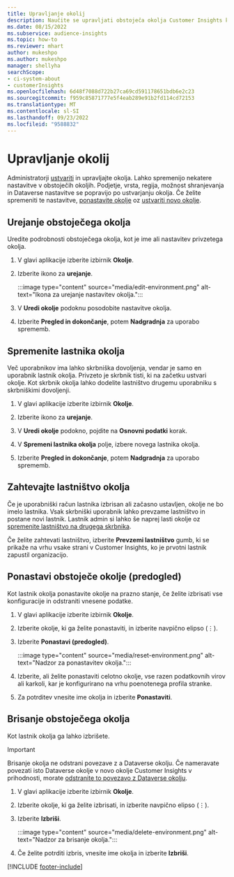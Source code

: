 ```yaml
---
title: Upravljanje okolij
description: Naučite se upravljati obstoječa okolja Customer Insights kot skrbnik.
ms.date: 08/15/2022
ms.subservice: audience-insights
ms.topic: how-to
ms.reviewer: mhart
author: mukeshpo
ms.author: mukeshpo
manager: shellyha
searchScope:
- ci-system-about
- customerInsights
ms.openlocfilehash: 6d48f7088d722b27ca69cd591178651bdb6e2c23
ms.sourcegitcommit: f959c85871777e5f4eab289e91b2fd114cd72153
ms.translationtype: MT
ms.contentlocale: sl-SI
ms.lasthandoff: 09/23/2022
ms.locfileid: "9588832"
---
```

# <a name="manage-environments"></a>Upravljanje okolij

Administratorji [ustvariti](create-environment.md) in upravljajte okolja. Lahko spremenijo nekatere nastavitve v obstoječih okoljih. Podjetje, vrsta, regija, možnost shranjevanja in Dataverse nastavitve se popravijo po ustvarjanju okolja. Če želite spremeniti te nastavitve, [ponastavite okolje](#reset-an-existing-environment-preview) oz [ustvariti novo okolje](create-environment.md).

## <a name="edit-an-existing-environment"></a>Urejanje obstoječega okolja

Uredite podrobnosti obstoječega okolja, kot je ime ali nastavitev privzetega okolja.

1. V glavi aplikacije izberite izbirnik **Okolje**.

1. Izberite ikono za **urejanje**.

   :::image type="content" source="media/edit-environment.png" alt-text="Ikona za urejanje nastavitev okolja.":::

1. V **Uredi okolje** podoknu posodobite nastavitve okolja.

1. Izberite **Pregled in dokončanje**, potem **Nadgradnja** za uporabo sprememb.

## <a name="change-the-owner-of-an-environment"></a>Spremenite lastnika okolja

Več uporabnikov ima lahko skrbniška dovoljenja, vendar je samo en uporabnik lastnik okolja. Privzeto je skrbnik tisti, ki na začetku ustvari okolje. Kot skrbnik okolja lahko dodelite lastništvo drugemu uporabniku s skrbniškimi dovoljenji.

1. V glavi aplikacije izberite izbirnik **Okolje**.

1. Izberite ikono za **urejanje**.

1. V **Uredi okolje** podokno, pojdite na **Osnovni podatki** korak.

1. V **Spremeni lastnika okolja** polje, izbere novega lastnika okolja.  

1. Izberite **Pregled in dokončanje**, potem **Nadgradnja** za uporabo sprememb.

## <a name="claim-ownership-of-an-environment"></a>Zahtevajte lastništvo okolja

Če je uporabniški račun lastnika izbrisan ali začasno ustavljen, okolje ne bo imelo lastnika. Vsak skrbniški uporabnik lahko prevzame lastništvo in postane novi lastnik. Lastnik admin si lahko še naprej lasti okolje oz [spremenite lastništvo na drugega skrbnika](#change-the-owner-of-an-environment).

Če želite zahtevati lastništvo, izberite **Prevzemi lastništvo** gumb, ki se prikaže na vrhu vsake strani v Customer Insights, ko je prvotni lastnik zapustil organizacijo.

## <a name="reset-an-existing-environment-preview"></a>Ponastavi obstoječe okolje (predogled)

Kot lastnik okolja ponastavite okolje na prazno stanje, če želite izbrisati vse konfiguracije in odstraniti vnesene podatke.

1. V glavi aplikacije izberite izbirnik **Okolje**.

1. Izberite okolje, ki ga želite ponastaviti, in izberite navpično elipso (&vellip;).

1. Izberite **Ponastavi (predogled)**.

   :::image type="content" source="media/reset-environment.png" alt-text="Nadzor za ponastavitev okolja.":::

1. Izberite, ali želite ponastaviti celotno okolje, vse razen podatkovnih virov ali karkoli, kar je konfigurirano na vrhu poenotenega profila stranke.

1. Za potrditev vnesite ime okolja in izberite **Ponastaviti**.

## <a name="delete-an-existing-environment"></a>Brisanje obstoječega okolja

Kot lastnik okolja ga lahko izbrišete.

> [!IMPORTANT]
> Brisanje okolja ne odstrani povezave z a Dataverse okolju. Če nameravate povezati isto Dataverse okolje v novo okolje Customer Insights v prihodnosti, morate [odstranite to povezavo z Dataverse okolju](customer-insights-dataverse.md#remove-an-existing-connection-to-a-dataverse-environment).

1. V glavi aplikacije izberite izbirnik **Okolje**.

1. Izberite okolje, ki ga želite izbrisati, in izberite navpično elipso (&vellip;). 

1. Izberite **Izbriši**.

   :::image type="content" source="media/delete-environment.png" alt-text="Nadzor za brisanje okolja.":::

1. Če želite potrditi izbris, vnesite ime okolja in izberite **Izbriši**.

[!INCLUDE [footer-include](includes/footer-banner.md)]
